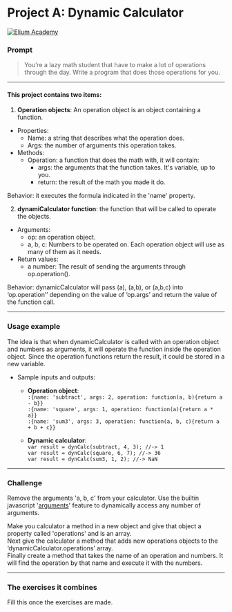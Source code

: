 # Project A: Dynamic Calculator

[![Elium Academy](http://www.zoomby.es/img/Elium-Logo-200-px-Black-PNG.png)](http://www.elium.academy)

### Prompt

> You’re a lazy math student that have to make a lot of operations through the day.  Write a program that does those operations for you.

---

#### This project contains two items:

1. **Operation objects**: An operation object is an object containing a function.

  * Properties:
    - Name: a string that describes what the operation does.
    - Args: the number of arguments this operation takes.
  * Methods:
    - Operation: a function that does the math with, it will contain:
        + args: the arguments that the function takes. It's variable, up to you.
        + return: the result of the math you made it do.

   Behavior: it executes the formula indicated in the 'name' property.

2. **dynamiCalculator function**: the function that will be called to operate the objects.

  * Arguments:
    - op: an operation object.
    - a, b, c: Numbers to be operated on. Each operation object will use as many of them as it needs.
  * Return values:
    - a number: The result of sending the arguments through op.operation().

  Behavior: dynamicCalculator will pass (a), (a,b), or (a,b,c) into ‘op.operation’’ depending on the value of ‘op.args’ and return the value of the function call.

---

### Usage example

The idea is that when dynamicCalculator is called with an operation object and numbers as arguments, it will operate the function inside the operation object. Since the operation functions return the result, it could be stored in a new variable.


 * Sample inputs and outputs:
   - **Operation object**:  
 `:{name: 'subtract', args: 2, operation: function(a, b){return a - b}}`  
  `:{name: 'square', args: 1, operation: function(a){return a * a}}`  
  `:{name: 'sum3', args: 3, operation: function(a, b, c){return a + b + c}}`  

	- **Dynamic calculator**:  
	`var result = dynCalc(subtract, 4, 3); //-> 1 `  
	`var result = dynCalc(square, 6, 7); //-> 36 `  
	`var result = dynCalc(sum3, 1, 2); //-> NaN `  

---

### Challenge

Remove the arguments 'a, b, c' from your calculator.  Use the builtin javascript '[arguments](https://developer.mozilla.org/en/docs/Web/JavaScript/Reference/Functions/arguments)' feature to dynamically access any number of arguments.   

Make you calculator a method in a new object and give that object a property called 'operations' and is an array.  
Next give the calculator a method that adds new operations objects to the ‘dynamicCalculator.operations’ array.  
Finally create a method that takes the name of an operation and numbers.  It will find the operation by that name and execute it with the numbers.  

---

### The exercises it combines

Fill this once the exercises are made.
